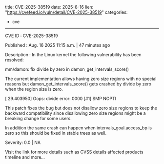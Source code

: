  
title: CVE-2025-38519
date: 2025-8-16
lien: "https://cvefeed.io/vuln/detail/CVE-2025-38519"
categories:
  - cve
---

CVE ID : CVE-2025-38519

Published :  Aug. 16
2025
11:15 a.m. | 47 minutes ago

Description : In the Linux kernel
the following vulnerability has been resolved:

mm/damon: fix divide by zero in damon_get_intervals_score()

The current implementation allows having zero size regions with no special
reasons
but damon_get_intervals_score() gets crashed by divide by zero
when the region size is zero.

  [   29.403950] Oops: divide error: 0000 [#1] SMP NOPTI

This patch fixes the bug
but does not disallow zero size regions to keep
the backward compatibility since disallowing zero size regions might be a
breaking change for some users.

In addition
the same crash can happen when intervals_goal.access_bp is
zero so this should be fixed in stable trees as well.

Severity: 0.0 | NA

Visit the link for more details
such as CVSS details
affected products
timeline
and more...
